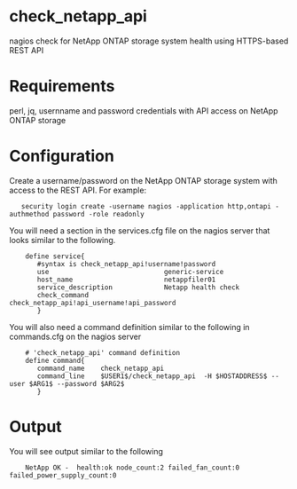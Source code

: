 # check_netapp_api
nagios check for NetApp ONTAP storage system health using HTTPS-based REST API

# Requirements
perl, jq, usernname and password credentials with API access on NetApp ONTAP storage

# Configuration

Create a username/password on the NetApp ONTAP storage system with access to the REST API.  For example:
```
   security login create -username nagios -application http,ontapi -authmethod password -role readonly
```


You will need a section in the services.cfg file on the nagios server that looks similar to the following.
```
    define service{
       #syntax is check_netapp_api!username!password
       use                             generic-service
       host_name                       netappfiler01
       service_description             Netapp health check
       check_command                   check_netapp_api!api_username!api_password
       }
```
You will also need a command definition similar to the following in commands.cfg on the nagios server
```
    # 'check_netapp_api' command definition
    define command{
       command_name    check_netapp_api
       command_line    $USER1$/check_netapp_api  -H $HOSTADDRESS$ --user $ARG1$ --password $ARG2$
       }
```

# Output
You will see output similar to the following
```
    NetApp OK -  health:ok node_count:2 failed_fan_count:0 failed_power_supply_count:0
```
